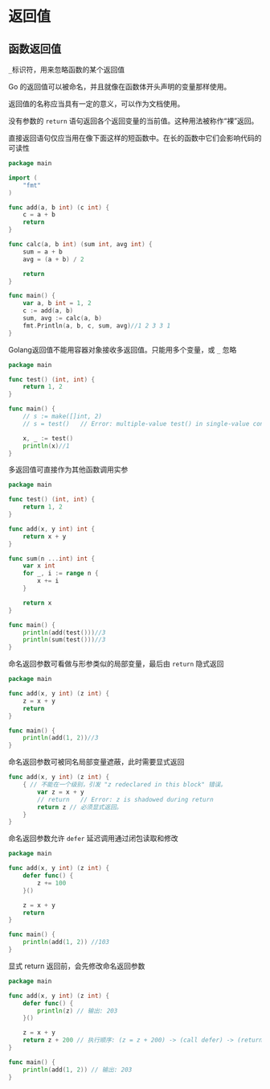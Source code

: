 # 返回值
## 函数返回值
`_`标识符，用来忽略函数的某个返回值  

Go 的返回值可以被命名，并且就像在函数体开头声明的变量那样使用。  

返回值的名称应当具有一定的意义，可以作为文档使用。  

没有参数的 `return` 语句返回各个返回变量的当前值。这种用法被称作“裸”返回。  

直接返回语句仅应当用在像下面这样的短函数中。在长的函数中它们会影响代码的可读性
```go
package main

import (
    "fmt"
)

func add(a, b int) (c int) {
    c = a + b
    return
}

func calc(a, b int) (sum int, avg int) {
    sum = a + b
    avg = (a + b) / 2

    return
}

func main() {
    var a, b int = 1, 2
    c := add(a, b)
    sum, avg := calc(a, b)
    fmt.Println(a, b, c, sum, avg)//1 2 3 3 1
}
```
Golang返回值不能用容器对象接收多返回值。只能用多个变量，或 `_` 忽略
```go
package main

func test() (int, int) {
    return 1, 2
}

func main() {
    // s := make([]int, 2)
    // s = test()   // Error: multiple-value test() in single-value context

    x, _ := test()
    println(x)//1
}
```
多返回值可直接作为其他函数调用实参
```go
package main

func test() (int, int) {
    return 1, 2
}

func add(x, y int) int {
    return x + y
}

func sum(n ...int) int {
    var x int
    for _, i := range n {
        x += i
    }

    return x
}

func main() {
    println(add(test()))//3
    println(sum(test()))//3
}
```
命名返回参数可看做与形参类似的局部变量，最后由 `return` 隐式返回
```go
package main

func add(x, y int) (z int) {
    z = x + y
    return
}

func main() {
    println(add(1, 2))//3
}
```
命名返回参数可被同名局部变量遮蔽，此时需要显式返回
```go
func add(x, y int) (z int) {
    { // 不能在一个级别，引发 "z redeclared in this block" 错误。
        var z = x + y
        // return   // Error: z is shadowed during return
        return z // 必须显式返回。
    }
}
```
命名返回参数允许 `defer` 延迟调用通过闭包读取和修改
```go
package main

func add(x, y int) (z int) {
    defer func() {
        z += 100
    }()

    z = x + y
    return
}

func main() {
    println(add(1, 2)) //103
}
```
显式 return 返回前，会先修改命名返回参数
```go
package main

func add(x, y int) (z int) {
    defer func() {
        println(z) // 输出: 203
    }()

    z = x + y
    return z + 200 // 执行顺序: (z = z + 200) -> (call defer) -> (return)
}

func main() {
    println(add(1, 2)) // 输出: 203
}
```

